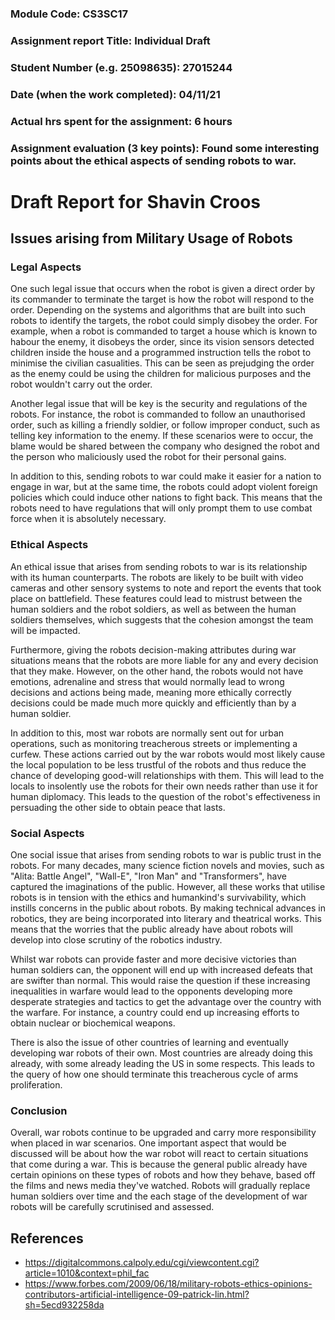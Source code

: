 ### Module Code: CS3SC17<br>
### Assignment report Title: Individual Draft<br>
### Student Number (e.g. 25098635): 27015244<br>
### Date (when the work completed): 04/11/21<br>
### Actual hrs spent for the assignment: 6 hours<br>
### Assignment evaluation (3 key points): Found some interesting points about the ethical aspects of sending robots to war.<br>

# Draft Report for Shavin Croos
## Issues arising from Military Usage of Robots

### Legal Aspects
One such legal issue that occurs when the robot is given a direct order by its commander to terminate the target is how the robot will respond to the order. Depending on the systems and algorithms that are built into such robots to identify the targets, the robot could simply disobey the order. For example, when a robot is commanded to target a house which is known to habour the enemy, it disobeys the order, since its vision sensors detected children inside the house and a programmed instruction tells the robot to minimise the civilian casualities. This can be seen as prejudging the order as the enemy could be using the children for malicious purposes and the robot wouldn't carry out the order.

Another legal issue that will be key is the security and regulations of the robots. For instance, the robot is commanded to follow an unauthorised order, such as killing a friendly soldier, or follow improper conduct, such as telling key information to the enemy. If these scenarios were to occur, the blame would be shared between the company who designed the robot and the person who maliciously used the robot for their personal gains.

In addition to this, sending robots to war could make it easier for a nation to engage in war, but at the same time, the robots could adopt violent foreign policies which could induce other nations to fight back. This means that the robots need to have regulations that will only prompt them to use combat force when it is absolutely necessary.

### Ethical Aspects
An ethical issue that arises from sending robots to war is its relationship with its human counterparts. The robots are likely to be built with video cameras and other sensory systems to note and report the events that took place on battlefield. These features could lead to mistrust between the human soldiers and the robot soldiers, as well as between the human soldiers themselves, which suggests that the cohesion amongst the team will be impacted.

Furthermore, giving the robots decision-making attributes during war situations means that the robots are more liable for any and every decision that they make. However, on the other hand, the robots would not have emotions, adrenaline and stress that would normally lead to wrong decisions and actions being made, meaning more ethically correctly decisions could be made much more quickly and efficiently than by a human soldier.

In addition to this, most war robots are normally sent out for urban operations, such as monitoring treacherous streets or implementing a curfew. These actions carried out by the war robots would most likely cause the local population to be less trustful of the robots and thus reduce the chance of developing good-will relationships with them. This will lead to the locals to insolently use the robots for their own needs rather than use it for human diplomacy. This leads to the question of the robot's effectiveness in persuading the other side to obtain peace that lasts.

### Social Aspects
One social issue that arises from sending robots to war is public trust in the robots. For many decades, many science fiction novels and movies, such as "Alita: Battle Angel", "Wall-E", "Iron Man" and "Transformers", have captured the imaginations of the public. However, all these works that utilise robots is in tension with the ethics and humankind's survivability, which instills concerns in the public about robots. By making technical advances in robotics, they are being incorporated into literary and theatrical works. This means that the worries that the public already have about robots will develop into close scrutiny of the robotics industry.

Whilst war robots can provide faster and more decisive victories than human soldiers can, the opponent will end up with increased defeats that are swifter than normal. This would raise the question if these increasing inequalities in warfare would lead to the opponents developing more desperate strategies and tactics to get the advantage over the country with the warfare. For instance, a country could end up increasing efforts to obtain nuclear or biochemical weapons.

There is also the issue of other countries of learning and eventually developing war robots of their own. Most countries are already doing this already, with some already leading the US in some respects. This leads to the query of how one should terminate this treacherous cycle of arms proliferation.

### Conclusion
Overall, war robots continue to be upgraded and carry more responsibility when placed in war scenarios. One important aspect that would be discussed will be about how the war robot will react to certain situations that come during a war. This is because the general public already have certain opinions on these types of robots and how they behave, based off the films and news media they've watched. Robots will gradually replace human soldiers over time and the each stage of the development of war robots will be carefully scrutinised and assessed.

## References
- https://digitalcommons.calpoly.edu/cgi/viewcontent.cgi?article=1010&context=phil_fac
- https://www.forbes.com/2009/06/18/military-robots-ethics-opinions-contributors-artificial-intelligence-09-patrick-lin.html?sh=5ecd932258da
